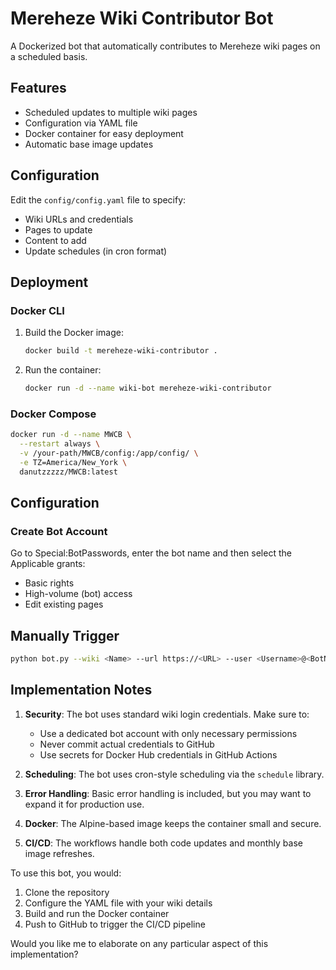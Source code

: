# Mereheze Wiki Contributor Bot

A Dockerized bot that automatically contributes to Mereheze wiki pages on a scheduled basis.

## Features

- Scheduled updates to multiple wiki pages
- Configuration via YAML file
- Docker container for easy deployment
- Automatic base image updates

## Configuration

Edit the `config/config.yaml` file to specify:
- Wiki URLs and credentials
- Pages to update
- Content to add
- Update schedules (in cron format)

## Deployment

### Docker CLI

1. Build the Docker image:
   ```bash
   docker build -t mereheze-wiki-contributor .

2. Run the container:
   ```bash
   docker run -d --name wiki-bot mereheze-wiki-contributor

### Docker Compose
   ```bash
   docker run -d --name MWCB \
     --restart always \
     -v /your-path/MWCB/config:/app/config/ \
     -e TZ=America/New_York \
     danutzzzzz/MWCB:latest
   ```

## Configuration

### Create Bot Account

Go to Special:BotPasswords, enter  the bot name and then select the Applicable grants:
   - Basic rights
   - High-volume (bot) access
   - Edit existing pages

## Manually Trigger
   ```bash
   python bot.py --wiki <Name> --url https://<URL> --user <Username>@<BotName> --token <YOUR_TOKEN>
   ```
## Implementation Notes

1. **Security**: The bot uses standard wiki login credentials. Make sure to:
   - Use a dedicated bot account with only necessary permissions
   - Never commit actual credentials to GitHub
   - Use secrets for Docker Hub credentials in GitHub Actions

2. **Scheduling**: The bot uses cron-style scheduling via the `schedule` library.

3. **Error Handling**: Basic error handling is included, but you may want to expand it for production use.

4. **Docker**: The Alpine-based image keeps the container small and secure.

5. **CI/CD**: The workflows handle both code updates and monthly base image refreshes.

To use this bot, you would:
1. Clone the repository
2. Configure the YAML file with your wiki details
3. Build and run the Docker container
4. Push to GitHub to trigger the CI/CD pipeline

Would you like me to elaborate on any particular aspect of this implementation?